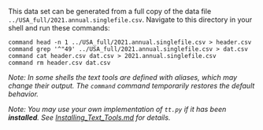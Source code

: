 This data set can be generated from a full copy of the data file `../USA_full/2021.annual.singlefile.csv`.  Navigate to this directory in your shell and run these commands:

    command head -n 1 ../USA_full/2021.annual.singlefile.csv > header.csv
    command grep '^"49' ../USA_full/2021.annual.singlefile.csv > dat.csv
    command cat header.csv dat.csv > 2021.annual.singlefile.csv
    command rm header.csv dat.csv

*Note: In some shells the text tools are defined with _aliases_, which may change their output.  The `command` command temporarily restores the default behavior.*

*Note: You may use your own implementation of `tt.py` if it has been **installed**. See [Installing_Text_Tools.md](../../instructions/Installing_Text_Tools.md) for details.*
